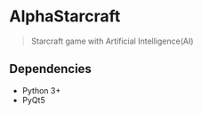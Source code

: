 # AlphaStarcraft
> Starcraft game with Artificial Intelligence(AI)

## Dependencies
+ Python 3+
+ PyQt5